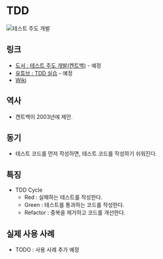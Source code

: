 # TDD

![테스트 주도 개발](https://upload.wikimedia.org/wikipedia/commons/thumb/0/0b/TDD_Global_Lifecycle.png/1280px-TDD_Global_Lifecycle.png)

## 링크

* [도서 : 테스트 주도 개발(켄트백)](https://www.aladin.co.kr/shop/wproduct.aspx?ItemId=37469717) - 예정
* [유튜브 : TDD 실습](https://www.youtube.com/watch?v=Jl5JePHc7ZI&list=PLbdtsbZUwdeRirBYnWrMSvKYS4CcmXCeU) - 예정
* [Wiki](https://ko.wikipedia.org/wiki/%ED%85%8C%EC%8A%A4%ED%8A%B8_%EC%A3%BC%EB%8F%84_%EA%B0%9C%EB%B0%9C)

## 역사

* 켄트백이 2003년에 제안.

## 동기

* 테스트 코드를 먼저 작성하면, 테스트 코드를 작성하기 쉬워진다.

## 특징

* TDD Cycle
  * Red : 실패하는 테스트를 작성한다.
  * Green : 테스트를 통과하는 코드를 작성한다.
  * Refactor : 중복을 제거하고 코드를 개선한다.

## 실제 사용 사례

* TODO : 사용 사례 추가 예정
